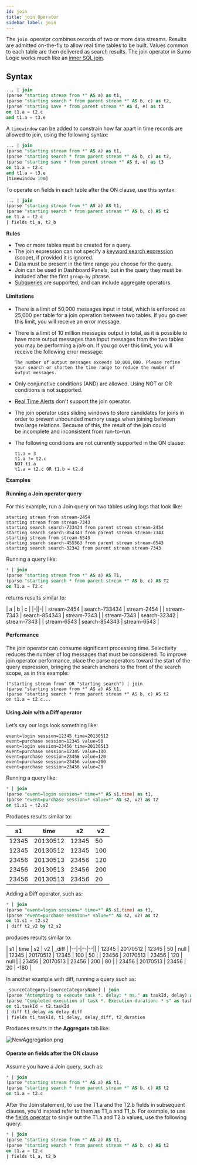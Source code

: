 ```yaml
---
id: join
title: join Operator
sidebar_label: join
---
```





The `join `operator combines records of two or more data streams. Results are admitted on-the-fly to allow real time tables to be built. Values common to each table are then delivered as search results. The join operator in Sumo Logic works much like an <a href="https://en.wikipedia.org/wiki/Join_(SQL)#Inner_join">inner SQL join</a>.

## Syntax

```sql
... | join
(parse "starting stream from *" AS a) as t1,
(parse "starting search * from parent stream *" AS b, c) as t2,
(parse "starting save * from parent stream *" AS d, e) as t3
on t1.a = t2.c
and t1.a = t3.e
```

A `timewindow` can be added to constrain how far apart in time records
are allowed to join, using the following syntax:

```sql
... | join
(parse "starting stream from *" AS a) as t1,
(parse "starting search * from parent stream *" AS b, c) as t2,
(parse "starting save * from parent stream *" AS d, e) as t3
on t1.a = t2.c
and t1.a = t3.e
[timewindow 10m]
```

To operate on fields in each table after the ON clause, use this syntax:

```sql
... | join
(parse "starting stream from *" AS a) AS t1,
(parse "starting search * from parent stream *" AS b, c) AS t2
on t1.a = t2.c
| fields t1_a, t2_b
```

**Rules**

* Two or more tables must be created for a query.
* The join expression can not specify a [keyword search expression](docs/search/get-started-with-search/build-search/keyword-search-expressions.md) (scope), if provided it is ignored.
* Data must be present in the time range you choose for the query.
* Join can be used in Dashboard Panels, but in the query they must be included after the first `group-by` phrase.
* [Subqueries](/docs/search/subqueries) are supported, and can include aggregate operators.

#### Limitations

* There is a limit of 50,000 messages input in total, which is enforced as 25,000 per table for a join operation between two tables. If you go over this limit, you will receive an error message. 
* There is a limit of 10 million messages output in total, as it is possible to have more output messages than input messages from the two tables you may be performing a *join* on. If you go over this limit, you will receive the following error message: 

    `The number of output messages exceeds 10,000,000. Please refine your search or shorten the time range to reduce the number of output messages.`

* Only conjunctive conditions (AND) are allowed. Using NOT or OR conditions is not supported.
* [Real Time Alerts](docs/alerts/scheduled-searches/create-real-time-alert.md) don't support the join operator.
* The join operator uses sliding windows to store candidates for joins in order to prevent unbounded memory usage when joining between two large relations. Because of this, the result of the join could be incomplete and inconsistent from run-to-run.
* The following conditions are not currently supported in the ON clause:

    ```
    t1.a = 3
    t1.a != t2.c
    NOT t1.a
    t1.a = t2.c OR t1.b = t2.d
    ```

**Examples**

#### Running a Join operator query

For this example, run a Join query on two tables using logs that look like:

```
starting stream from stream-2454
starting stream from stream-7343
starting search search-733434 from parent stream stream-2454
starting search search-854343 from parent stream stream-7343
starting stream from stream-6543
starting search search-455563 from parent stream stream-6543
starting search search-32342 from parent stream stream-7343
```

Running a query like:

```sql
* | join
(parse "starting stream from *" AS a) AS T1,
(parse "starting search * from parent stream *" AS b, c) AS T2
on T1.a = T2.c
```

returns results similar to:

| a | b | c |
|-||-|
| stream-2454 | search-733434 | stream-2454 |
| stream-7343 | search-854343 | stream-7343 |
| stream-7343 | search-32342  | stream-7343 |
| stream-6543 | search-854343 | stream-6543 |

#### Performance

The join operator can consume significant processing time. Selectivity
reduces the number of log messages that must be considered. To improve
join operator performance, place the parse operators toward the start of
the query expression, bringing the search anchors to the front of the
search scope, as in this example:

```
("starting stream from" OR "starting search") | join
(parse "starting stream from *" AS a) AS t1,
(parse "starting search * from parent stream *" AS b, c) AS t2
on t1.a = t2.c...
```

#### Using Join with a Diff operator

Let’s say our logs look something like:

```
event=login session=12345 time=20130512
event=purchase session=12345 value=50
event=login session=23456 time=20130513
event=purchase session=12345 value=100
event=purchase session=23456 value=120
event=purchase session=23456 value=200
event=purchase session=23456 value=20
```

Running a query like:

```sql
* | join
(parse "event=login session=* time=*" AS s1,time) as t1,
(parse "event=purchase session=* value=*" AS s2, v2) as t2
on t1.s1 = t2.s2
```

Produces results similar to:

| s1 | time | s2 | v2 |
|--|-|--|--|
| 12345  | 20130512 | 12345  | 50     |
| 12345  | 20130512 | 12345  | 100    |
| 23456  | 20130513 | 23456  | 120    |
| 23456  | 20130513 | 23456  | 200    |
| 23456  | 20130513 | 23456  | 20     |

Adding a Diff operator, such as:

```sql
* | join
(parse "event=login session=* time=*" AS s1,time) as t1,
(parse "event=purchase session=* value=*" AS s2, v2) as t2
on t1.s1 = t2.s2
| diff t2_v2 by t2_s2
```

produces results similar to:

| s1 | time | s2 | v2 | _diff |
|--|-|--|--||
| 12345  | 20170512 | 12345  | 50     | null       |
| 12345  | 20170512 | 12345  | 100    | 50         |
| 23456  | 20170513 | 23456  | 120    | null       |
| 23456  | 20170513 | 23456  | 200    | 80         |
| 23456  | 20170513 | 23456  | 20     | -180       |

In another example with diff, running a query such as:

```sql
_sourceCategory=[sourceCategoryName] | join
(parse "Attempting to execute task *. delay: * ms." as taskId, delay) as t1,
(parse "Completed execution of task *. Execution duration: * s" as taskId, duration) as t2
on t1.taskId = t2.taskId
| diff t1_delay as delay_diff
| fields t1_taskId, t1_delay, delay_diff, t2_duration
```

Produces results in the **Aggregate** tab like:

![NewAggregation.png](/img/search/searchquerylanguage/search-operators/NewAggregation.png)

#### Operate on fields after the ON clause

Assume you have a Join query, such as:

```sql
* | join
(parse "starting stream from *" AS a) AS t1,
(parse "starting search * from parent stream *" AS b, c) AS t2
on t1.a = t2.c
```

After the Join statement, to use the T1.a and the T2.b fields in subsequent clauses, you'd instead refer to them as T1_a and T1_b. For example, to use the [fields operator](#fields-operator) to single out the T1.a and T2.b values, use the following query:

```sql
* | join
(parse "starting stream from *" AS a) AS t1,
(parse "starting search * from parent stream *" AS b, c) AS t2
on t1.a = t2.c
| fields t1_a, t2_b
```
